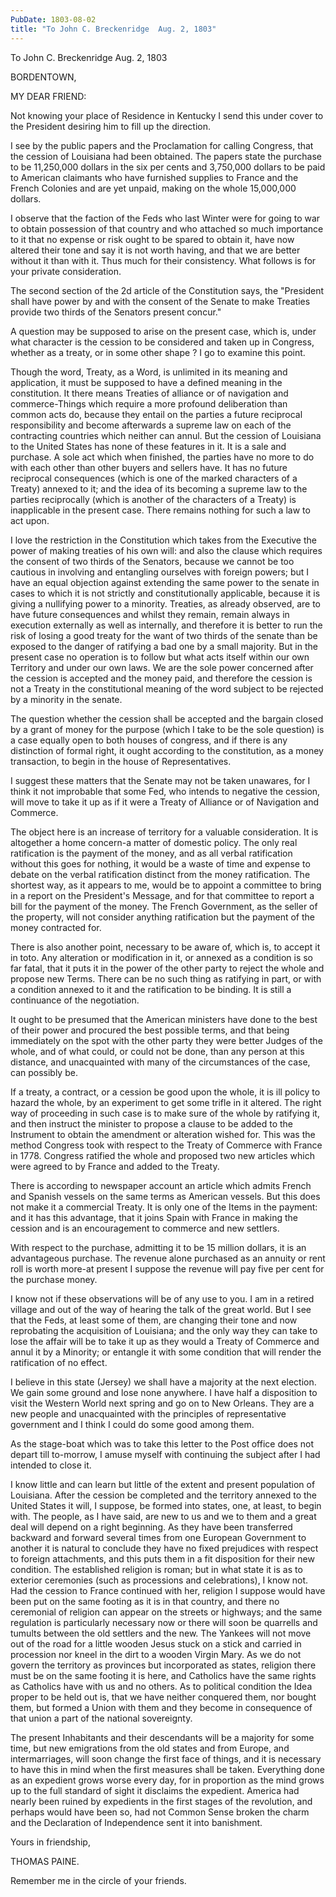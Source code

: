 ```yaml
---
PubDate: 1803-08-02
title: "To John C. Breckenridge  Aug. 2, 1803"
---
```


   To John C. Breckenridge  Aug. 2, 1803

   BORDENTOWN,

   MY DEAR FRIEND:

   Not knowing your place of Residence in Kentucky I send this under cover to
   the President desiring him to fill up the direction.

   I see by the public papers and the Proclamation for calling Congress, that
   the cession of Louisiana had been obtained. The papers state the purchase
   to be 11,250,000 dollars in the six per cents and 3,750,000 dollars to be
   paid to American claimants who have furnished supplies to France and the
   French Colonies and are yet unpaid, making on the whole 15,000,000
   dollars.

   I observe that the faction of the Feds who last Winter were for going to
   war to obtain possession of that country and who attached so much
   importance to it that no expense or risk ought to be spared to obtain it,
   have now altered their tone and say it is not worth having, and that we
   are better without it than with it. Thus much for their consistency. What
   follows is for your private consideration.

   The second section of the 2d article of the Constitution says, the
   "President shall have power by and with the consent of the Senate to make
   Treaties provide two thirds of the Senators present concur."

   A question may be supposed to arise on the present case, which is, under
   what character is the cession to be considered and taken up in Congress,
   whether as a treaty, or in some other shape ? I go to examine this point.

   Though the word, Treaty, as a Word, is unlimited in its meaning and
   application, it must be supposed to have a defined meaning in the
   constitution. It there means Treaties of alliance or of navigation and
   commerce-Things which require a more profound deliberation than common
   acts do, because they entail on the parties a future reciprocal
   responsibility and become afterwards a supreme law on each of the
   contracting countries which neither can annul. But the cession of
   Louisiana to the United States has none of these features in it. It is a
   sale and purchase. A sole act which when finished, the parties have no
   more to do with each other than other buyers and sellers have. It has no
   future reciprocal consequences (which is one of the marked characters of a
   Treaty) annexed to it; and the idea of its becoming a supreme law to the
   parties reciprocally (which is another of the characters of a Treaty) is
   inapplicable in the present case. There remains nothing for such a law to
   act upon.

   I love the restriction in the Constitution which takes from the Executive
   the power of making treaties of his own will: and also the clause which
   requires the consent of two thirds of the Senators, because we cannot be
   too cautious in involving and entangling ourselves with foreign powers;
   but I have an equal objection against extending the same power to the
   senate in cases to which it is not strictly and constitutionally
   applicable, because it is giving a nullifying power to a minority.
   Treaties, as already observed, are to have future consequences and whilst
   they remain, remain always in execution externally as well as internally,
   and therefore it is better to run the risk of losing a good treaty for the
   want of two thirds of the senate than be exposed to the danger of
   ratifying a bad one by a small majority. But in the present case no
   operation is to follow but what acts itself within our own Territory and
   under our own laws. We are the sole power concerned after the cession is
   accepted and the money paid, and therefore the cession is not a Treaty in
   the constitutional meaning of the word subject to be rejected by a
   minority in the senate.

   The question whether the cession shall be accepted and the bargain closed
   by a grant of money for the purpose (which I take to be the sole question)
   is a case equally open to both houses of congress, and if there is any
   distinction of formal right, it ought according to the constitution, as a
   money transaction, to begin in the house of Representatives.

   I suggest these matters that the Senate may not be taken unawares, for I
   think it not improbable that some Fed, who intends to negative the
   cession, will move to take it up as if it were a Treaty of Alliance or of
   Navigation and Commerce.

   The object here is an increase of territory for a valuable consideration.
   It is altogether a home concern-a matter of domestic policy. The only real
   ratification is the payment of the money, and as all verbal ratification
   without this goes for nothing, it would be a waste of time and expense to
   debate on the verbal ratification distinct from the money ratification.
   The shortest way, as it appears to me, would be to appoint a committee to
   bring in a report on the President's Message, and for that committee to
   report a bill for the payment of the money. The French Government, as the
   seller of the property, will not consider anything ratification but the
   payment of the money contracted for.

   There is also another point, necessary to be aware of, which is, to accept
   it in toto. Any alteration or modification in it, or annexed as a
   condition is so far fatal, that it puts it in the power of the other party
   to reject the whole and propose new Terms. There can be no such thing as
   ratifying in part, or with a condition annexed to it and the ratification
   to be binding. It is still a continuance of the negotiation.

   It ought to be presumed that the American ministers have done to the best
   of their power and procured the best possible terms, and that being
   immediately on the spot with the other party they were better Judges of
   the whole, and of what could, or could not be done, than any person at
   this distance, and unacquainted with many of the circumstances of the
   case, can possibly be.

   If a treaty, a contract, or a cession be good upon the whole, it is ill
   policy to hazard the whole, by an experiment to get some trifle in it
   altered. The right way of proceeding in such case is to make sure of the
   whole by ratifying it, and then instruct the minister to propose a clause
   to be added to the Instrument to obtain the amendment or alteration wished
   for. This was the method Congress took with respect to the Treaty of
   Commerce with France in 1778. Congress ratified the whole and proposed two
   new articles which were agreed to by France and added to the Treaty.

   There is according to newspaper account an article which admits French and
   Spanish vessels on the same terms as American vessels. But this does not
   make it a commercial Treaty. It is only one of the Items in the payment:
   and it has this advantage, that it joins Spain with France in making the
   cession and is an encouragement to commerce and new settlers.

   With respect to the purchase, admitting it to be 15 million dollars, it is
   an advantageous purchase. The revenue alone purchased as an annuity or
   rent roll is worth more-at present I suppose the revenue will pay five per
   cent for the purchase money.

   I know not if these observations will be of any use to you. I am in a
   retired village and out of the way of hearing the talk of the great world.
   But I see that the Feds, at least some of them, are changing their tone
   and now reprobating the acquisition of Louisiana; and the only way they
   can take to lose the affair will be to take it up as they would a Treaty
   of Commerce and annul it by a Minority; or entangle it with some condition
   that will render the ratification of no effect.

   I believe in this state (Jersey) we shall have a majority at the next
   election. We gain some ground and lose none anywhere. I have half a
   disposition to visit the Western World next spring and go on to New
   Orleans. They are a new people and unacquainted with the principles of
   representative government and I think I could do some good among them.

   As the stage-boat which was to take this letter to the Post office does
   not depart till to-morrow, I amuse myself with continuing the subject
   after I had intended to close it.

   I know little and can learn but little of the extent and present
   population of Louisiana. After the cession be completed and the territory
   annexed to the United States it will, I suppose, be formed into states,
   one, at least, to begin with. The people, as I have said, are new to us
   and we to them and a great deal will depend on a right beginning. As they
   have been transferred backward and forward several times from one European
   Government to another it is natural to conclude they have no fixed
   prejudices with respect to foreign attachments, and this puts them in a
   fit disposition for their new condition. The established religion is
   roman; but in what state it is as to exterior ceremonies (such as
   processions and celebrations), I know not. Had the cession to France
   continued with her, religion I suppose would have been put on the same
   footing as it is in that country, and there no ceremonial of religion can
   appear on the streets or highways; and the same regulation is particularly
   necessary now or there will soon be quarrells and tumults between the old
   settlers and the new. The Yankees will not move out of the road for a
   little wooden Jesus stuck on a stick and carried in procession nor kneel
   in the dirt to a wooden Virgin Mary. As we do not govern the territory as
   provinces but incorporated as states, religion there must be on the same
   footing it is here, and Catholics have the same rights as Catholics have
   with us and no others. As to political condition the Idea proper to be
   held out is, that we have neither conquered them, nor bought them, but
   formed a Union with them and they become in consequence of that union a
   part of the national sovereignty.

   The present Inhabitants and their descendants will be a majority for some
   time, but new emigrations from the old states and from Europe, and
   intermarriages, will soon change the first face of things, and it is
   necessary to have this in mind when the first measures shall be taken.
   Everything done as an expedient grows worse every day, for in proportion
   as the mind grows up to the full standard of sight it disclaims the
   expedient. America had nearly been ruined by expedients in the first
   stages of the revolution, and perhaps would have been so, had not Common
   Sense broken the charm and the Declaration of Independence sent it into
   banishment.

   Yours in friendship,

   THOMAS PAINE.

   Remember me in the circle of your friends.


